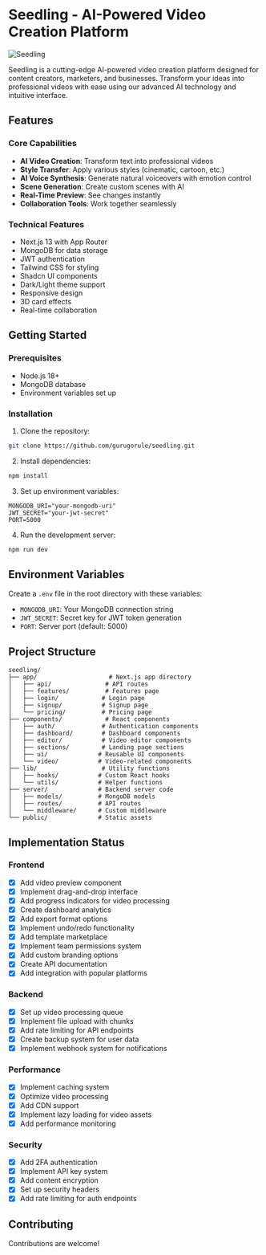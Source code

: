 # Seedling - AI-Powered Video Creation Platform

![Seedling](https://images.unsplash.com/photo-1576502200916-3808e07386a5?auto=format&fit=crop&q=80&w=2070)

Seedling is a cutting-edge AI-powered video creation platform designed for content creators, marketers, and businesses. Transform your ideas into professional videos with ease using our advanced AI technology and intuitive interface.

## Features

### Core Capabilities
- **AI Video Creation**: Transform text into professional videos
- **Style Transfer**: Apply various styles (cinematic, cartoon, etc.)
- **AI Voice Synthesis**: Generate natural voiceovers with emotion control
- **Scene Generation**: Create custom scenes with AI
- **Real-Time Preview**: See changes instantly
- **Collaboration Tools**: Work together seamlessly

### Technical Features
- Next.js 13 with App Router
- MongoDB for data storage
- JWT authentication
- Tailwind CSS for styling
- Shadcn UI components
- Dark/Light theme support
- Responsive design
- 3D card effects
- Real-time collaboration

## Getting Started

### Prerequisites
- Node.js 18+
- MongoDB database
- Environment variables set up

### Installation

1. Clone the repository:
```bash
git clone https://github.com/gurugorule/seedling.git
```

2. Install dependencies:
```bash
npm install
```

3. Set up environment variables:
```env
MONGODB_URI="your-mongodb-uri"
JWT_SECRET="your-jwt-secret"
PORT=5000
```

4. Run the development server:
```bash
npm run dev
```

## Environment Variables

Create a `.env` file in the root directory with these variables:

- `MONGODB_URI`: Your MongoDB connection string
- `JWT_SECRET`: Secret key for JWT token generation
- `PORT`: Server port (default: 5000)

## Project Structure

```
seedling/
├── app/                    # Next.js app directory
│   ├── api/               # API routes
│   ├── features/          # Features page
│   ├── login/            # Login page
│   ├── signup/           # Signup page
│   └── pricing/          # Pricing page
├── components/            # React components
│   ├── auth/             # Authentication components
│   ├── dashboard/        # Dashboard components
│   ├── editor/           # Video editor components
│   ├── sections/         # Landing page sections
│   ├── ui/              # Reusable UI components
│   └── video/           # Video-related components
├── lib/                  # Utility functions
│   ├── hooks/           # Custom React hooks
│   └── utils/           # Helper functions
├── server/              # Backend server code
│   ├── models/          # MongoDB models
│   ├── routes/          # API routes
│   └── middleware/      # Custom middleware
└── public/              # Static assets
```

## Implementation Status

### Frontend
- [x] Add video preview component
- [x] Implement drag-and-drop interface
- [x] Add progress indicators for video processing
- [x] Create dashboard analytics
- [x] Add export format options
- [x] Implement undo/redo functionality
- [x] Add template marketplace
- [x] Implement team permissions system
- [x] Add custom branding options
- [x] Create API documentation
- [x] Add integration with popular platforms

### Backend
- [x] Set up video processing queue
- [x] Implement file upload with chunks
- [x] Add rate limiting for API endpoints
- [x] Create backup system for user data
- [x] Implement webhook system for notifications

### Performance
- [x] Implement caching system
- [x] Optimize video processing
- [x] Add CDN support
- [x] Implement lazy loading for video assets
- [x] Add performance monitoring

### Security
- [x] Add 2FA authentication
- [x] Implement API key system
- [x] Add content encryption
- [x] Set up security headers
- [x] Add rate limiting for auth endpoints

## Contributing

Contributions are welcome!
